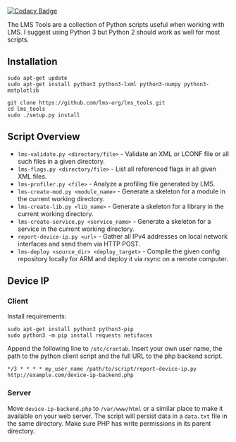 [![Codacy Badge](https://api.codacy.com/project/badge/grade/4002ab6d8f66418f839f4ce1121e2397)](https://www.codacy.com/app/hans-kirchner-info/lms_tools)

The LMS Tools are a collection of Python scripts useful when working with LMS.
I suggest using Python 3 but Python 2 should work as well for most scripts.

## Installation
```
sudo apt-get update
sudo apt-get install python3 python3-lxml python3-numpy python3-matplotlib

git clone https://github.com/lms-org/lms_tools.git
cd lms_tools
sudo ./setup.py install
```

## Script Overview
- `lms-validate.py <directory/file>` - Validate an XML or LCONF file or all such
  files in a given directory.
- `lms-flags.py <directory/file>` - List all referenced flags in all given
  XML files.
- `lms-profiler.py <file>` - Analyze a profiling file generated by LMS.
- `lms-create-mod.py <module_name>` - Generate a skeleton for a module in the
  current working directory.
- `lms-create-lib.py <lib_name>` - Generate a skeleton for a library in the
  current working directory.
- `lms-create-service.py <service_name>` - Generate a skeleton for a service in
  the current working directory.
- `report-device-ip.py <url>` - Gather all IPv4 addresses on local network
  interfaces and send them via HTTP POST.
- `lms-deploy <source_dir> <deploy_target>` - Compile the given config repository
  locally for ARM and deploy it via rsync on a remote computer.

## Device IP
### Client
Install requirements:
```
sudo apt-get install python3 python3-pip
sudo python3 -m pip install requests netifaces
```

Append the following line to `/etc/crontab`. Insert your own user name, the path
to the python client script and the full URL to the php backend script.
```
*/3 * * * * my_user_name /path/to/script/report-device-ip.py http://example.com/device-ip-backend.php
```

### Server
Move `device-ip-backend.php` to `/var/www/html` or a similar place to make
it available on your web server. The script will persist data in a `data.txt`
file in the same directory. Make sure PHP has write permissions in its parent
directory.
